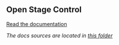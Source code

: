 ## Open Stage Control

[Read the documentation](http://jean-emmanuel.github.io/open-stage-control/)

*The docs sources are located in [this folder](resources/)*
